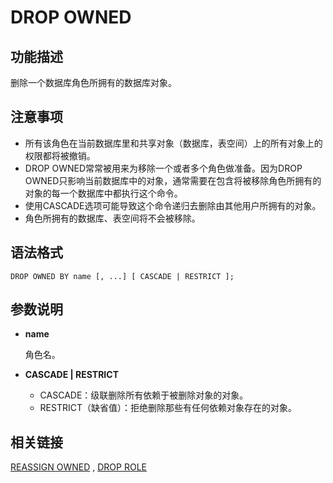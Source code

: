 # DROP OWNED<a name="ZH-CN_TOPIC_0242370607"></a>

## 功能描述<a name="zh-cn_topic_0237122143_zh-cn_topic_0059777620_sa3265773225d4612b9bafd61c332eae0"></a>

删除一个数据库角色所拥有的数据库对象。

## 注意事项<a name="zh-cn_topic_0237122143_zh-cn_topic_0059777620_s59f5b59d381a4bfcb473a04864354fe1"></a>

-   所有该角色在当前数据库里和共享对象（数据库，表空间）上的所有对象上的权限都将被撤销。
-   DROP OWNED常常被用来为移除一个或者多个角色做准备。因为DROP OWNED只影响当前数据库中的对象，通常需要在包含将被移除角色所拥有的对象的每一个数据库中都执行这个命令。
-   使用CASCADE选项可能导致这个命令递归去删除由其他用户所拥有的对象。
-   角色所拥有的数据库、表空间将不会被移除。

## 语法格式<a name="zh-cn_topic_0237122143_zh-cn_topic_0059777620_s012e6785112742ba8b96d4f6b448a178"></a>

```
DROP OWNED BY name [, ...] [ CASCADE | RESTRICT ];
```

## 参数说明<a name="zh-cn_topic_0237122143_zh-cn_topic_0059777620_s5e20663187d9497f800eddc8ed555802"></a>

-   **name**

    角色名。

-   **CASCADE | RESTRICT**
    -   CASCADE：级联删除所有依赖于被删除对象的对象。
    -   RESTRICT（缺省值）：拒绝删除那些有任何依赖对象存在的对象。


## 相关链接<a name="zh-cn_topic_0237122143_section1285104485620"></a>

[REASSIGN OWNED](REASSIGN-OWNED.md)  ,  [DROP ROLE](DROP-ROLE.md)

